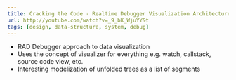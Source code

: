 ```yaml
---
title: Cracking the Code - Realtime Debugger Visualization Architecture
url: http://youtube.com/watch?v=_9_bK_WjuYY&t
tags: [design, data-structure, system, debug]
---
```


- RAD Debugger approach to data visualization 
- Uses the concept of visualizer for everything e.g. watch, callstack, source code view, etc.
- Interesting modelization of unfolded trees as a list of segments
